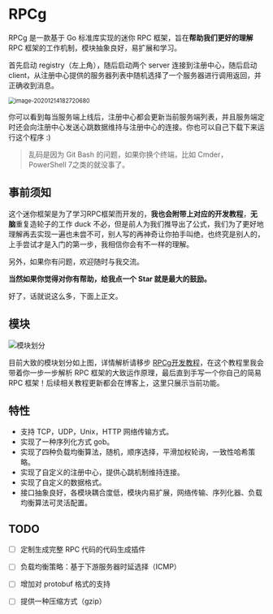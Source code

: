 # RPCg

RPCg 是一款基于 Go 标准库实现的迷你 RPC 框架，旨在**帮助我们更好的理解** RPC 框架的工作机制，模块抽象良好，易扩展和学习。

首先启动 registry（左上角），随后启动两个 server 连接到注册中心，随后启动 client，从注册中心提供的服务器列表中随机选择了一个服务器进行调用返回，并正确收到消息。

<img src="https://blogimagee.oss-cn-beijing.aliyuncs.com/images/image-20201214182720680.png" alt="image-20201214182720680" style="zoom: 80%;" />

你可以看到每当服务端上线后，注册中心都会更新当前服务端列表，并且服务端定时还会向注册中心发送心跳数据维持与注册中心的连接。你也可以自己下载下来运行这个程序 :)

> 乱码是因为 Git Bash 的问题，如果你换个终端，比如 Cmder，PowerShell 7之类的就没事了。

## 事前须知

这个迷你框架是为了学习RPC框架而开发的，**我也会附带上对应的开发教程**，**无脑**重复造轮子的工作 duck 不必，但是前人为我们推导出了公式，我们为了更好地理解再去实现一遍也未尝不可，别人写的再神奇让你拍手叫绝，也终究是别人的，上手尝试才是入门的第一步，我相信你会有不一样的理解。

另外，如果你有问题，欢迎随时与我交流。

**当然如果你觉得对你有帮助，给我点一个 Star 就是最大的鼓励。**

好了，话就说这么多，下面上正文。

## 模块

![模块划分](https://blogimagee.oss-cn-beijing.aliyuncs.com/images/2C28140D4115AF68D708DAB4515B012C.jpg)

目前大致的模块划分如上图，详情解析请移步 [RPCg开发教程](https://sh1luo.gitee.io/2020/11/28/rpcg/)，在这个教程里我会带着你一步一步解析 RPC 框架的大致运作原理，最后直到手写一个你自己的简易 RPC 框架！后续相关教程更新都会在博客上，这里只展示当前功能。

## 特性

- 支持 TCP，UDP，Unix，HTTP 网络传输方式。
- 实现了一种序列化方式 gob。
- 实现了四种负载均衡算法，随机，顺序选择，平滑加权轮询，一致性哈希策略。
- 实现了自定义的注册中心，提供心跳机制维持连接。
- 实现了自定义的数据格式。
- 接口抽象良好，各模块耦合度低，模块内易扩展，网络传输、序列化器、负载均衡算法可灵活配置。

## TODO

- [ ] 定制生成完整 RPC 代码的代码生成插件

- [ ] 负载均衡策略：基于下游服务器时延选择（ICMP）

- [ ] 增加对 protobuf 格式的支持

- [ ] 提供一种压缩方式（gzip）

